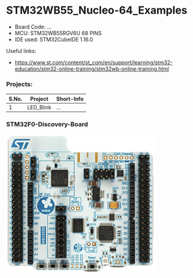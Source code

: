 # STM32WB55_Nucleo-64_Examples
- Board Code: ...
- MCU: STM32WB55RGV6U 68 PINS
- IDE used: STM32CubeIDE 1.16.0

Useful links:  
- https://www.st.com/content/st_com/en/support/learning/stm32-education/stm32-online-training/stm32wb-online-training.html

### Projects:
| S.No. | Project                           | Short-Info            |
|-------|-----------------------------------| --------------------  |
| 1     | LED_Blink                         | ...                   |


### STM32F0-Discovery-Board
<img src="z_docs/Nucleo_WB55RG.png" alt="STM32F0-Discovery-Board" style="width:400px;"/>

